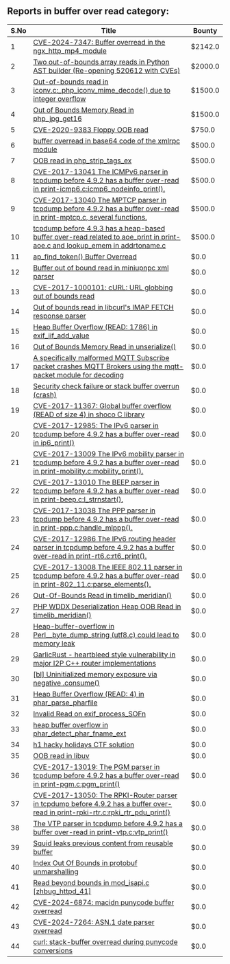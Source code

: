 ## Reports in buffer over read category:
| S.No | Title | Bounty |
| ---- | ----- | ------ |
| 1 | [CVE-2024-7347: Buffer overread in the ngx_http_mp4_module](https://hackerone.com/reports/2658447) | $2142.0 |
| 2 | [Two out-of-bounds array reads in Python AST builder (Re-opening 520612 with CVEs)](https://hackerone.com/reports/746766) | $2000.0 |
| 3 | [Out-of-bounds read in iconv.c:_php_iconv_mime_decode() due to integer overflow](https://hackerone.com/reports/593229) | $1500.0 |
| 4 | [Out of Bounds Memory Read in php_jpg_get16](https://hackerone.com/reports/665330) | $1500.0 |
| 5 | [CVE-2020-9383 Floppy OOB read](https://hackerone.com/reports/891846) | $750.0 |
| 6 | [buffer overread in base64 code of the xmlrpc module](https://hackerone.com/reports/477897) | $500.0 |
| 7 | [OOB read in php_strip_tags_ex](https://hackerone.com/reports/778834) | $500.0 |
| 8 | [CVE-2017-13041 The ICMPv6 parser in tcpdump before 4.9.2 has a buffer over-read in print-icmp6.c:icmp6_nodeinfo_print().](https://hackerone.com/reports/964583) | $500.0 |
| 9 | [CVE-2017-13040 The MPTCP parser in tcpdump before 4.9.2 has a buffer over-read in print-mptcp.c, several functions.](https://hackerone.com/reports/964582) | $500.0 |
| 10 | [tcpdump before 4.9.3 has a heap-based buffer over-read related to aoe_print in print-aoe.c and lookup_emem in addrtoname.c](https://hackerone.com/reports/831353) | $500.0 |
| 11 | [ap_find_token() Buffer Overread](https://hackerone.com/reports/241610) | $0.0 |
| 12 | [Buffer out of bound read in miniupnpc xml parser ](https://hackerone.com/reports/340012) | $0.0 |
| 13 | [ CVE-2017-1000101: cURL: URL globbing out of bounds read](https://hackerone.com/reports/255587) | $0.0 |
| 14 | [Out of bounds read in libcurl's IMAP FETCH response parser](https://hackerone.com/reports/278231) | $0.0 |
| 15 | [Heap Buffer Overflow (READ: 1786) in exif_iif_add_value](https://hackerone.com/reports/344035) | $0.0 |
| 16 | [Out of Bounds Memory Read in unserialize()](https://hackerone.com/reports/261336) | $0.0 |
| 17 | [A specifically malformed MQTT Subscribe packet crashes MQTT Brokers using the mqtt-packet module for decoding  ](https://hackerone.com/reports/541354) | $0.0 |
| 18 | [Security check failure or stack buffer overrun (crash)](https://hackerone.com/reports/481335) | $0.0 |
| 19 | [CVE-2017-11367: Global buffer overflow (READ of size 4) in shoco C library ](https://hackerone.com/reports/250581) | $0.0 |
| 20 | [CVE-2017-12985: The IPv6 parser in tcpdump before 4.9.2 has a buffer over-read in ip6_print()](https://hackerone.com/reports/268803) | $0.0 |
| 21 | [CVE-2017-13009 The IPv6 mobility parser in tcpdump before 4.9.2 has a buffer over-read in print-mobility.c:mobility_print().](https://hackerone.com/reports/268806) | $0.0 |
| 22 | [CVE-2017-13010 The BEEP parser in tcpdump before 4.9.2 has a buffer over-read in print-beep.c:l_strnstart().](https://hackerone.com/reports/268807) | $0.0 |
| 23 | [CVE-2017-13038 The PPP parser in tcpdump before 4.9.2 has a buffer over-read in print-ppp.c:handle_mlppp().](https://hackerone.com/reports/268808) | $0.0 |
| 24 | [CVE-2017-12986 The IPv6 routing header parser in tcpdump before 4.9.2 has a buffer over-read in print-rt6.c:rt6_print().](https://hackerone.com/reports/268804) | $0.0 |
| 25 | [CVE-2017-13008 The IEEE 802.11 parser in tcpdump before 4.9.2 has a buffer over-read in print-802_11.c:parse_elements().](https://hackerone.com/reports/268805) | $0.0 |
| 26 | [Out-Of-Bounds Read in timelib_meridian()](https://hackerone.com/reports/283644) | $0.0 |
| 27 | [PHP WDDX Deserialization Heap OOB Read in timelib_meridian()](https://hackerone.com/reports/248659) | $0.0 |
| 28 | [Heap-buffer-overflow in Perl__byte_dump_string (utf8.c) could lead to memory leak](https://hackerone.com/reports/480778) | $0.0 |
| 29 | [GarlicRust - heartbleed style vulnerability in major I2P C++ router implementations](https://hackerone.com/reports/295740) | $0.0 |
| 30 | [[bl] Uninitialized memory exposure via negative .consume()](https://hackerone.com/reports/966347) | $0.0 |
| 31 | [Heap Buffer Overflow (READ: 4) in phar_parse_pharfile](https://hackerone.com/reports/477344) | $0.0 |
| 32 | [Invalid Read on exif_process_SOFn](https://hackerone.com/reports/510025) | $0.0 |
| 33 | [heap buffer overflow in phar_detect_phar_fname_ext](https://hackerone.com/reports/475499) | $0.0 |
| 34 | [h1 hacky holidays CTF solution](https://hackerone.com/reports/1065517) | $0.0 |
| 35 | [OOB read in libuv](https://hackerone.com/reports/1209681) | $0.0 |
| 36 | [CVE-2017-13019:  The PGM parser in tcpdump before 4.9.2 has a buffer over-read in print-pgm.c:pgm_print()](https://hackerone.com/reports/802896) | $0.0 |
| 37 | [CVE-2017-13050: The RPKI-Router parser in tcpdump before 4.9.2 has a buffer over-read in print-rpki-rtr.c:rpki_rtr_pdu_print()](https://hackerone.com/reports/802863) | $0.0 |
| 38 | [ The VTP parser in tcpdump before 4.9.2 has a buffer over-read in print-vtp.c:vtp_print()](https://hackerone.com/reports/802846) | $0.0 |
| 39 | [Squid leaks previous content from reusable buffer](https://hackerone.com/reports/824163) | $0.0 |
| 40 | [Index Out Of Bounds in protobuf unmarshalling](https://hackerone.com/reports/1073363) | $0.0 |
| 41 | [Read beyond bounds in mod_isapi.c [zhbug_httpd_41]](https://hackerone.com/reports/1595296) | $0.0 |
| 42 | [CVE-2024-6874: macidn punycode buffer overread](https://hackerone.com/reports/2604391) | $0.0 |
| 43 | [CVE-2024-7264: ASN.1 date parser overread](https://hackerone.com/reports/2629968) | $0.0 |
| 44 | [curl: stack-buffer overread during punycode conversions](https://hackerone.com/reports/2621062) | $0.0 |